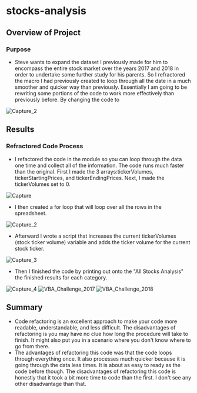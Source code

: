 # stocks-analysis

## Overview of Project

### Purpose

 - Steve wants to expand the dataset I previously made for him to encompass the entire stock market over the years 2017 and 2018 in order to undertake some further study for his parents. So I refractored the macro I had previously created to loop through all the date in a much smoother and quicker way than previously. Essentially I am going to be rewriting some portions of the code to work more effectively than previously before. By changing the code to 

![Capture_2](https://user-images.githubusercontent.com/91230277/141708359-67dfe875-e187-4d52-8d9c-33a1f6d77b6a.PNG)

## Results

### Refractored Code Process

 - I refactored the code in the module so you can loop through the data one time and collect all of the information. The code runs much faster than the original. First I made the 3 arrays:tickerVolumes, tickerStartingPrices, and tickerEndingPrices. Next, I made the tickerVolumes set to 0.

![Capture](https://user-images.githubusercontent.com/91230277/141710891-d8ee1429-e388-49a2-814f-ed2e313eb3eb.PNG)
 - I then created a for loop that will loop over all the rows in the spreadsheet.

![Capture_2](https://user-images.githubusercontent.com/91230277/141711443-b735062f-f3e4-4006-9c9d-4f1cb5ff3ad4.PNG)
 - Afterward I wrote a script that increases the current tickerVolumes (stock ticker volume) variable and adds the ticker volume for the current stock ticker.

![Capture_3](https://user-images.githubusercontent.com/91230277/141711514-9285293a-d6e3-4464-adf4-7fba9386a792.PNG)
 - Then I finished the code by printing out onto the "All Stocks Analysis" the finished results for each category.

![Capture_4](https://user-images.githubusercontent.com/91230277/141712494-722dd9df-516c-4b30-8e51-d836c0092837.PNG)
![VBA_Challenge_2017](https://user-images.githubusercontent.com/91230277/141711723-224f0c61-8e83-4851-b87d-f0238a33dca9.png)
![VBA_Challenge_2018](https://user-images.githubusercontent.com/91230277/141711724-265b94ad-a7ef-4bf0-a970-d9cd25ef8812.png)

## Summary

 - Code refactoring is an excellent approach to make your code more readable, understandable, and less difficult. The disadvantages of refactoring is you may have no clue how long the procedure will take to finish. It might also put you in a scenario where you don't know where to go from there.
 - The advantages of refactoring this code was that the code loops through everything once. It also processes much quicker because it is going through the data less times. It is about as easy to ready as the code before though. The disadvantages of refactoring this code is honestly that it took a bit more time to code than the first. I don't see any other disadvantage than that.
